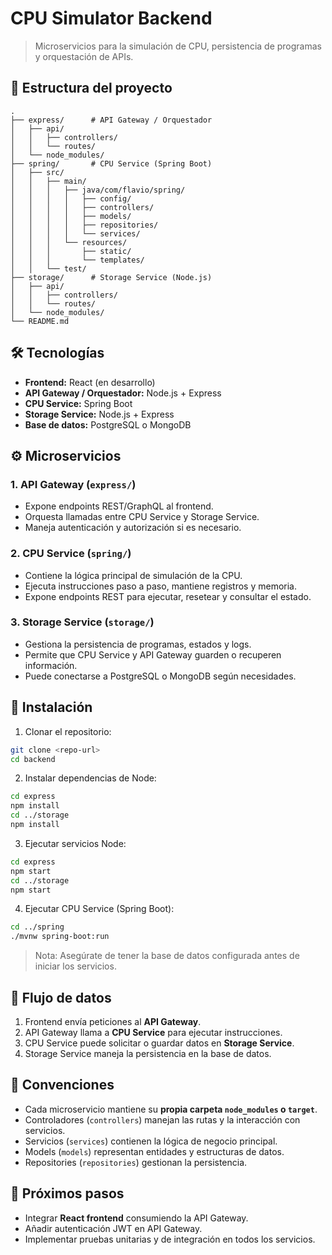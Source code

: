 # CPU Simulator Backend

> Microservicios para la simulación de CPU, persistencia de programas y orquestación de APIs.

## 📂 Estructura del proyecto

```
.
├── express/      # API Gateway / Orquestador
│   ├── api/
│   │   ├── controllers/
│   │   └── routes/
│   └── node_modules/
├── spring/       # CPU Service (Spring Boot)
│   ├── src/
│   │   ├── main/
│   │   │   ├── java/com/flavio/spring/
│   │   │   │   ├── config/
│   │   │   │   ├── controllers/
│   │   │   │   ├── models/
│   │   │   │   ├── repositories/
│   │   │   │   └── services/
│   │   │   └── resources/
│   │   │       ├── static/
│   │   │       └── templates/
│   │   └── test/
├── storage/      # Storage Service (Node.js)
│   ├── api/
│   │   ├── controllers/
│   │   └── routes/
│   └── node_modules/
└── README.md
```

## 🛠 Tecnologías

* **Frontend:** React (en desarrollo)
* **API Gateway / Orquestador:** Node.js + Express
* **CPU Service:** Spring Boot
* **Storage Service:** Node.js + Express
* **Base de datos:** PostgreSQL o MongoDB

## ⚙️ Microservicios

### 1. API Gateway (`express/`)

* Expone endpoints REST/GraphQL al frontend.
* Orquesta llamadas entre CPU Service y Storage Service.
* Maneja autenticación y autorización si es necesario.

### 2. CPU Service (`spring/`)

* Contiene la lógica principal de simulación de la CPU.
* Ejecuta instrucciones paso a paso, mantiene registros y memoria.
* Expone endpoints REST para ejecutar, resetear y consultar el estado.

### 3. Storage Service (`storage/`)

* Gestiona la persistencia de programas, estados y logs.
* Permite que CPU Service y API Gateway guarden o recuperen información.
* Puede conectarse a PostgreSQL o MongoDB según necesidades.

## 🚀 Instalación

1. Clonar el repositorio:

```bash
git clone <repo-url>
cd backend
```

2. Instalar dependencias de Node:

```bash
cd express
npm install
cd ../storage
npm install
```

3. Ejecutar servicios Node:

```bash
cd express
npm start
cd ../storage
npm start
```

4. Ejecutar CPU Service (Spring Boot):

```bash
cd ../spring
./mvnw spring-boot:run
```

> Nota: Asegúrate de tener la base de datos configurada antes de iniciar los servicios.

## 🔗 Flujo de datos

1. Frontend envía peticiones al **API Gateway**.
2. API Gateway llama a **CPU Service** para ejecutar instrucciones.
3. CPU Service puede solicitar o guardar datos en **Storage Service**.
4. Storage Service maneja la persistencia en la base de datos.

## 📌 Convenciones

* Cada microservicio mantiene su **propia carpeta `node_modules` o `target`**.
* Controladores (`controllers`) manejan las rutas y la interacción con servicios.
* Servicios (`services`) contienen la lógica de negocio principal.
* Models (`models`) representan entidades y estructuras de datos.
* Repositories (`repositories`) gestionan la persistencia.

## 📝 Próximos pasos

* Integrar **React frontend** consumiendo la API Gateway.
* Añadir autenticación JWT en API Gateway.
* Implementar pruebas unitarias y de integración en todos los servicios.
